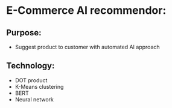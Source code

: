 # E-Commerce AI recommendor:

## Purpose:
- Suggest product to customer with automated AI approach

## Technology:
- DOT product
- K-Means clustering
- BERT
- Neural network
